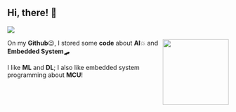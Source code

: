 ## Hi, there! 👏 

![](https://visitor-badge.glitch.me/badge?page_id=callmewenhao)

<img align='right' src="https://media.giphy.com/media/MeJgB3yMMwIaHmKD4z/giphy.gif" width="150">

On my **Github**😉, I stored some **code** about **AI**💥 and **Embedded System**🛹

I like **ML** and **DL**; I also like embedded system programming about **MCU**!

